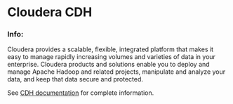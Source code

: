 # Cloudera CDH

### Info:

Cloudera provides a scalable, flexible, integrated platform that makes it easy to manage rapidly increasing volumes and varieties of data in your enterprise. Cloudera products and solutions enable you to deploy and manage Apache Hadoop and related projects, manipulate and analyze your data, and keep that data secure and protected.

See [CDH documentation](http://www.cloudera.com/documentation/enterprise/latest/topics/introduction.htm) for complete information.
